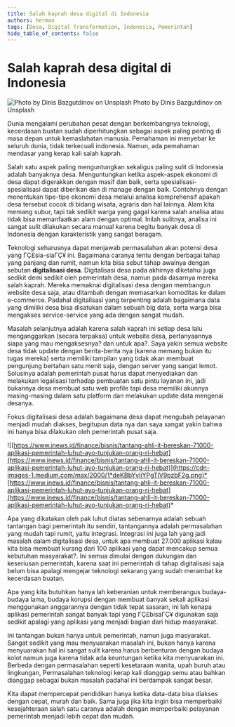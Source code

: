 ```yaml
---
title: Salah kaprah desa digital di Indonesia
authors: herman
tags: [Desa, Digital Transformation, Indonesia, Pemerintah]
hide_table_of_contents: false
---
```


# Salah kaprah desa digital di Indonesia
![Photo by Dinis Bazgutdinov on Unsplash](https://miro.medium.com/v2/resize:fit:720/0*w0FwBo2LDpYCSQez)
Photo by Dinis Bazgutdinov on Unsplash

Dunia mengalami perubahan pesat dengan berkembangnya teknologi, kecerdasan buatan sudah diperhitungkan sebagai aspek paling penting di masa depan untuk kemaslahatan manusia. Pemahaman ini menyebar ke seluruh dunia, tidak terkecuali indonesia. Namun, ada pemahaman mendasar yang kerap kali salah kaprah.

Salah satu aspek paling menguntungkan sekaligus paling sulit di Indonesia adalah banyaknya desa. Menguntungkan ketika aspek-aspek ekonomi di desa dapat digerakkan dengan masif dan baik, serta spesialisasi-spesialisasi dapat diberikan dan di manage dengan baik. Contohnya dengan menentukan tipe-tipe ekonomi desa melalui analisa komprehensif apakah desa tersebut cocok di bidang wisata, agraris dan hal lainnya. Alam kita memang subur, tapi tak sedikit warga yang gagal karena salah analisa atau tidak bisa memanfaatkan alam dengan optimal. Inilah sulitnya, analisa ini sangat sulit dilakukan secara manual karena begitu banyak desa di Indonesia dengan karakteristik yang sangat beragam.

Teknologi seharusnya dapat menjawab permasalahan akan potensi desa yang ΓÇ£sia-siaΓÇ¥ ini. Bagaimana caranya tentu dengan berbagai tahap yang panjang dan rumit, namun kita bisa sebut tahap awalnya dengan sebutan **digitalisasi desa**. Digitalisasi desa pada akhirnya diketahui juga sedikit demi sedikit oleh pemerintah desa, namun pada dasarnya mereka salah kaprah. Mereka memaknai digitalisasi desa dengan membangun website desa saja, atau ditambah dengan memasarkan komoditas ke dalam e-commerce. Padahal digitalisasi yang terpenting adalah bagaimana data yang dimiliki desa bisa disatukan dalam sebuah big data, serta warga bisa mengakses service-service yang ada dengan sangat mudah.

Masalah selanjutnya adalah karena salah kaprah ini setiap desa lalu menganggarkan (secara terpaksa) untuk website desa, pertanyaannya siapa yang mau mengaksesnya? dan untuk apa?. Saya yakin semua website desa tidak update dengan berita-berita nya (karena memang bukan itu tugas mereka) serta memiliki tampilan yang tidak akan membuat pengunjung bertahan satu menit saja, dengan server yang sangat lemot. Solusinya adalah pemerintah pusat harus dapat menyediakan dan melakukan legalisasi terhadap pembuatan satu pintu layanan ini, jadi bukannya desa membuat satu web profile tapi desa memiliki akunnya masing-masing dalam satu platform dan melakukan update data mengenai desanya.

Fokus digitalisasi desa adalah bagaimana desa dapat mengubah pelayanan menjadi mudah diakses, begitupun data nya dan saya sangat yakin bahwa ini hanya bisa dilakukan oleh pemerintah pusat saja.

![[https://www.inews.id/finance/bisnis/tantang-ahli-it-bereskan-71000-aplikasi-pemerintah-luhut-ayo-tunjukan-orang-ri-hebat](https://www.inews.id/finance/bisnis/tantang-ahli-it-bereskan-71000-aplikasi-pemerintah-luhut-ayo-tunjukan-orang-ri-hebat)](https://cdn-images-1.medium.com/max/2000/1*deKBbYvIiYPgTlV9pzbF2g.png)*[https://www.inews.id/finance/bisnis/tantang-ahli-it-bereskan-71000-aplikasi-pemerintah-luhut-ayo-tunjukan-orang-ri-hebat](https://www.inews.id/finance/bisnis/tantang-ahli-it-bereskan-71000-aplikasi-pemerintah-luhut-ayo-tunjukan-orang-ri-hebat)*

Apa yang dikatakan oleh pak luhut diatas sebenarnya adalah sebuah tantangan bagi pemerintah itu sendiri, tantangannya adalah permasalahan yang mudah tapi rumit, yaitu integrasi. Integrasi ini juga lah yang jadi masalah dalam digitalisasi desa, untuk apa membuat 27.000 aplikasi kalau kita bisa membuat kurang dari 100 aplikasi yang dapat mencakup semua kebutuhan masyarakat?. Ini semua dimulai dengan dukungan dan keseriusan pemerintah, karena saat ini pemerintah di tahap digitalisasi saja belum bisa apalagi mengejar teknologi sekarang yang sudah merambat ke kecerdasan buatan.

Apa yang kita butuhkan hanya lah keberanian untuk memberangus budaya-budaya lama, budaya korupsi dengan membuat banyak sekali aplikasi menggunakan anggarannya dengan tidak tepat sasaran, ini lah kenapa aplikasi pemerintah sangat banyak tapi yang ΓÇ£bisaΓÇ¥ digunakan saja sedikit apalagi yang aplikasi yang menjadi bagian dari hidup masyarakat.

Ini tantangan bukan hanya untuk pemerintah, namun juga masyarakat. Sangat sedikit yang mau menyuarakan masalah ini, bukan hanya karena menyuarakan hal ini sangat sulit karena harus berbenturan dengan budaya kolot namun juga karena tidak ada keuntungan ketika kita menyuarakan ini. Berbeda dengan permasalahan seperti kesetaraan wanita, upah buruh atau lingkungan, Permasalahan teknologi kerap kali dianggap semu atau bahkan dianggap sebagai bukan masalah padahal ini berdampak sangat besar.

Kita dapat mempercepat pendidikan hanya ketika data-data bisa diakses dengan cepat, murah dan baik. Sama juga jika kita ingin bisa memperbaiki kesejahteraan salah satu caranya adalah dengan memperbaiki pelayanan pemerintah menjadi lebih cepat dan mudah.
